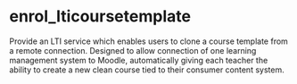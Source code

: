 # enrol_lticoursetemplate
Provide an LTI service which enables users to clone a course template from a remote connection.  Designed to allow connection of one learning management system to Moodle, automatically giving each teacher the ability to create a new clean course tied to their consumer content system.